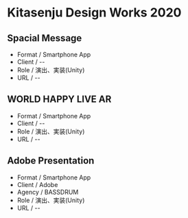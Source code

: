 # Kitasenju Design Works 2020


## Spacial Message

* Format / Smartphone App
* Client / --
* Role / 演出、実装(Unity)
* URL / --

## WORLD HAPPY LIVE AR

* Format / Smartphone App
* Client / --
* Role / 演出、実装(Unity)
* URL / --

## Adobe Presentation

* Format / Smartphone App
* Client / Adobe
* Agency / BASSDRUM
* Role / 演出、実装(Unity)
* URL / --
